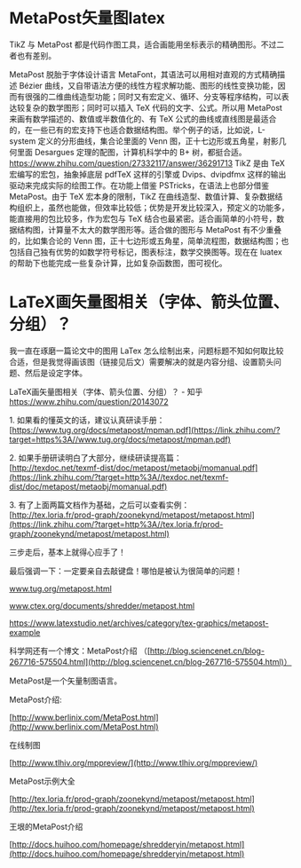 # MetaPost矢量图latex


TikZ 与 MetaPost 都是代码作图工具，适合画能用坐标表示的精确图形。不过二者也有差别。

MetaPost 脱胎于字体设计语言 MetaFont，其语法可以用相对直观的方式精确描述 Bézier 曲线，又自带语法方便的线性方程求解功能、图形的线性变换功能，因而有很强的二维曲线造型功能；同时又有宏定义、循环、分支等程序结构，可以表达较复杂的数学图形；同时可以插入 TeX 代码的文字、公式。所以用 MetaPost 来画有数学描述的、数值或半数值化的、有 TeX 公式的曲线或直线图是最适合的，在一些已有的宏支持下也适合数据结构图。举个例子的话，比如说，L-system 定义的分形曲线，集合论里面的 Venn 图，正十七边形或五角星，射影几何里面 Desargues 定理的配图，计算机科学中的 B+ 树，都挺合适。
https://www.zhihu.com/question/27332117/answer/36291713
TikZ 是由 TeX 宏编写的宏包，抽象掉底层 pdfTeX 这样的引擎或 Dvips、dvipdfmx 这样的输出驱动来完成实际的绘图工作。在功能上借鉴 PSTricks，在语法上也部分借鉴 MetaPost。由于 TeX 宏本身的限制，TikZ 在曲线造型、数值计算、复杂数据结构组织上，虽然也能做，但效率比较低；优势是开发比较深入，预定义的功能多，能直接用的包比较多，作为宏包与 TeX 结合也最紧密。适合画简单的小符号，数据结构图，计算量不太大的数学图形等。适合做的图形与 MetaPost 有不少重叠的，比如集合论的 Venn 图，正十七边形或五角星，简单流程图，数据结构图；也包括自己独有优势的如数学符号标记，图表标注，数学交换图等。现在在 luatex 的帮助下也能完成一些复杂计算，比如复杂函数图，图可视化。

# LaTeX画矢量图相关（字体、箭头位置、分组）？

我一直在琢磨一篇论文中的图用 LaTex 怎么绘制出来，问题标题不知如何取比较合适，但是我觉得画该图（链接见后文）需要解决的就是内容分组、设置箭头问题、然后是设定字体。




LaTeX画矢量图相关（字体、箭头位置、分组）？ - 知乎 https://www.zhihu.com/question/20143072


1\. 如果看的懂英文的话，建议认真研读手册：  
[https://www.tug.org/docs/metapost/mpman.pdf](https://link.zhihu.com/?target=https%3A//www.tug.org/docs/metapost/mpman.pdf)

  
  

2\. 如果手册研读明白了大部分，继续研读提高篇：  
[http://texdoc.net/texmf-dist/doc/metapost/metaobj/momanual.pdf](https://link.zhihu.com/?target=http%3A//texdoc.net/texmf-dist/doc/metapost/metaobj/momanual.pdf)

  

3\. 有了上面两篇文档作为基础，之后可以查看实例：  
[http://tex.loria.fr/prod-graph/zoonekynd/metapost/metapost.html](https://link.zhihu.com/?target=http%3A//tex.loria.fr/prod-graph/zoonekynd/metapost/metapost.html)

  

三步走后，基本上就得心应手了！

最后强调一下：一定要亲自去敲键盘！哪怕是被认为很简单的问题！










www.tug.org/metapost.html





www.ctex.org/documents/shredder/metapost.html




https://www.latexstudio.net/archives/category/tex-graphics/metapost-example



科学网还有一个博文：MetaPost介绍 （[http://blog.sciencenet.cn/blog-267716-575504.html](http://blog.sciencenet.cn/blog-267716-575504.html)）

MetaPost是一个矢量制图语言。

MetaPost介绍: 

[http://www.berlinix.com/MetaPost.html](http://www.berlinix.com/MetaPost.html)

在线制图

[http://www.tlhiv.org/mppreview/](http://www.tlhiv.org/mppreview/)

MetaPost示例大全

[http://tex.loria.fr/prod-graph/zoonekynd/metapost/metapost.html](http://tex.loria.fr/prod-graph/zoonekynd/metapost/metapost.html)

王垠的MetaPost介绍

[http://docs.huihoo.com/homepage/shredderyin/metapost.html](http://docs.huihoo.com/homepage/shredderyin/metapost.html)
















































































































































